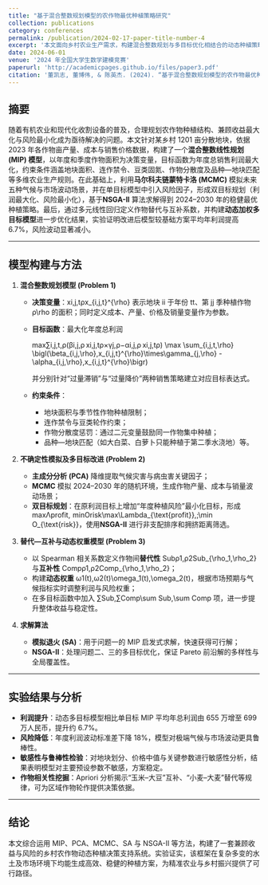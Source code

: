 ```yaml
---
title: "基于混合整数规划模型的农作物最优种植策略研究"
collection: publications
category: conferences
permalink: /publication/2024-02-17-paper-title-number-4
excerpt: '本文面向乡村农业生产需求，构建混合整数规划与多目标优化相结合的动态种植策略模型，实现2024–2030年各作物种植面积的最优分配。'
date: 2024-06-01
venue: '2024 年全国大学生数学建模竞赛'
paperurl: 'http://academicpages.github.io/files/paper3.pdf'
citation: '董凯志, 董博伟, & 陈英杰. (2024). “基于混合整数规划模型的农作物最优种植策略研究.” <i>2024 年全国大学生数学建模竞赛论文集</i>'
---
```


## 摘要

随着有机农业和现代化收割设备的普及，合理规划农作物种植结构、兼顾收益最大化与风险最小化成为亟待解决的问题。本文针对某乡村 1201 亩分散地块，依据 2023 年各作物亩产量、成本与销售价格数据，构建了一个**混合整数线性规划 (MIP) 模型**，以年度和季度作物面积为决策变量，目标函数为年度总销售利润最大化，约束条件涵盖地块面积、连作禁令、豆类固氮、作物分散度及品种—地块匹配等多维农业生产规则。在此基础上，利用**马尔科夫链蒙特卡洛 (MCMC)** 模拟未来五种气候与市场波动场景，并在单目标模型中引入风险因子，形成双目标规划（利润最大化、风险最小化），基于**NSGA-II** 算法求解得到 2024–2030 年的稳健最优种植策略。最后，通过多元线性回归定义作物替代与互补系数，并构建**动态加权多目标模型**进一步优化结果，实验证明改进后模型较基础方案平均年利润提高 6.7%，风险波动显著减小。

------

## 模型构建与方法

1. **混合整数规划模型 (Problem 1)**

   - **决策变量**：xi,j,tρx_{i,j,t}^{\rho} 表示地块 ii 于年份 tt、第 jj 季种植作物 ρ\rho 的面积；同时定义成本、产量、价格及销量变量作为参数。

   - **目标函数**：最大化年度总利润

     max⁡∑i,j,t,ρ(βi,j,ρ xi,j,tρ×γj,ρ−αi,j,ρ xi,j,tρ)  \max \sum_{i,j,t,\rho} \bigl(\beta_{i,j,\rho}\,x_{i,j,t}^{\rho}\times\gamma_{j,\rho} - \alpha_{i,j,\rho}\,x_{i,j,t}^{\rho}\bigr)

     并分别针对“过量滞销”与“过量降价”两种销售策略建立对应目标表达式。

   - **约束条件**：

     - 地块面积与季节性作物种植限制；
     - 连作禁令与豆类轮作约束；
     - 作物分散度惩罚：通过二元变量鼓励同一作物集中种植；
     - 品种—地块匹配（如大白菜、白萝卜只能种植于第二季水浇地）等。

2. **不确定性模拟及多目标改进 (Problem 2)**

   - **主成分分析 (PCA)** 降维提取气候灾害与病虫害关键因子；
   - **MCMC** 模拟 2024–2030 年的随机环境，生成作物产量、成本与销量波动场景；
   - **双目标规划**：在原利润目标上增加“年度种植风险”最小化目标，形成
      max⁡Λprofit,  min⁡Orisk\max\Lambda_{\text{profit}},\;\min O_{\text{risk}}，使用**NSGA-II** 进行非支配排序和拥挤距离筛选。

3. **替代—互补与动态权重模型 (Problem 3)**

   - 以 Spearman 相关系数定义作物间**替代性** Subρ1,ρ2Sub_{\rho_1,\rho_2} 与**互补性** Compρ1,ρ2Comp_{\rho_1,\rho_2}；
   - 构建**动态权重** ω1(t),ω2(t)\omega_1(t),\omega_2(t)，根据市场预期与气候指标实时调整利润与风险权重；
   - 在多目标函数中加入 ∑Sub,∑Comp\sum Sub,\sum Comp 项，进一步提升整体收益与稳定性。

4. **求解算法**

   - **模拟退火 (SA)**：用于问题一的 MIP 启发式求解，快速获得可行解；
   - **NSGA-II**：处理问题二、三的多目标优化，保证 Pareto 前沿解的多样性与全局覆盖性。

------

## 实验结果与分析

- **利润提升**：动态多目标模型相比单目标 MIP 平均年总利润由 655 万增至 699 万人民币，提升约 6.7%。
- **风险降低**：年度利润波动标准差下降 18%，模型对极端气候与市场波动更具鲁棒性。
- **敏感性与鲁棒性检验**：对地块划分、价格中值与关键参数进行敏感性分析，结果表明模型对主要预设参数不敏感，方案稳定。
- **作物相关性挖掘**：Apriori 分析揭示“玉米–大豆”互补、“小麦–大麦”替代等规律，可为区域作物轮作提供决策依据。

------

## 结论

本文综合运用 MIP、PCA、MCMC、SA 与 NSGA-II 等方法，构建了一套兼顾收益与风险的乡村农作物动态种植决策支持系统。实验证实，该框架在复杂多变的水土及市场环境下均能生成高效、稳健的种植方案，为精准农业与乡村振兴提供了可行路径。

